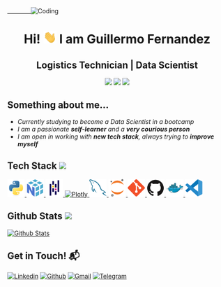 <!-- Image -->
<img alt="Coding" src="https://user-images.githubusercontent.com/110403753/196526729-72e5196b-7b20-4d63-8c9e-ce78010e159a.gif" align="right" width="450px">

<!-- Greeting --> <hr>
<h1 align="center"> Hi! <img src="https://raw.githubusercontent.com/ABSphreak/ABSphreak/master/gifs/Hi.gif" width="30px"> I am Guillermo Fernandez </h1>

<h2 align="center"> Logistics Technician | Data Scientist </h2>

<!-- Your badges -->
<p align="center">
  <img src="https://img.shields.io/badge/Age-35-brightgreen" />
  <img src="https://img.shields.io/badge/Lives-Argentina-brightgreen" />
  <img src="https://img.shields.io/badge/Languages-Spanish%20%26%20English-brightgreen" />
</p>

## Something about me...
  
* <em>Currently studying to become a Data Scientist in a bootcamp 
* I am a passionate <b>self-learner</b> and a <b>very courious person</b>
* I am open in working with <b>new tech stack</b>, always trying to <b>improve myself</b></em>

## Tech Stack <img src = "https://media2.giphy.com/media/QssGEmpkyEOhBCb7e1/giphy.gif?cid=ecf05e47a0n3gi1bfqntqmob8g9aid1oyj2wr3ds3mg700bl&rid=giphy.gif" width = 40px> 

<p align="left">
      <a href="https://www.python.org" target="_blank"> <img alt="Python" src="https://raw.githubusercontent.com/devicons/devicon/master/icons/python/python-original.svg" alt="python" width="40" height="40"/> </a> 
      <a href="https://numpy.org/" target="_blank"> <img alt="Numpy" src="https://github.com/devicons/devicon/blob/master/icons/numpy/numpy-original.svg" alt="Numpy" width="40" height="40"/> </a>
      <a href="https://pandas.pydata.org/" target="_blank"> <img alt="Pandas" src="https://github.com/devicons/devicon/blob/master/icons/pandas/pandas-original.svg" alt="Pandas" width="40" height="40"/> </a>
      <a href="https://plotly.com/" target="_blank"> <img alt="Plotly" src="https://img.shields.io/badge/Plotly-239120?style=for-the-badge&logo=plotly&logoColor=white"> </a>
      <a href="https://www.mysql.com/" target="_blank"> <img alt="MySQL" src="https://github.com/devicons/devicon/blob/master/icons/mysql/mysql-original.svg" alt="MySQL" width="40" height="40"/> </a>
      <a href="https://jupyter.org/" target="_blank"> <img alt="Jupyter" src="https://github.com/devicons/devicon/blob/master/icons/jupyter/jupyter-original.svg" alt="Jupyter" width="40" height="40"/> </a>
      <a href="https://git-scm.com/" target="_blank"> <img alt="git" src="https://github.com/devicons/devicon/blob/master/icons/git/git-original.svg" alt="git" width="40" height="40"/> </a>
      <a href="https://github.com/" target="_blank"> <img alt="github" src="https://github.com/devicons/devicon/blob/master/icons/github/github-original.svg" alt="github" width="40" height="40"/> </a>
      <a href="https://www.docker.com" target="_blank"> <img alt="Docker" src="https://github.com/devicons/devicon/blob/master/icons/docker/docker-original.svg" alt="docker" width="40" height="40"/> </a> 
      <a href="https://code.visualstudio.com/" target="_blank"> <img alt="VSC" src="https://github.com/devicons/devicon/blob/master/icons/vscode/vscode-original.svg" alt="VSC" width="40" height="40"/> </a>
</p>

## Github Stats <img src = "https://i.pinimg.com/originals/65/c4/f4/65c4f452571be1261e9c623f7da488ac.gif" width = 40px>

<p align="left">
    <a href="https://github.com/fernandezguille/github-readme-stats"><img alt="Github Stats" src="https://github-readme-stats.vercel.app/api?username=fernandezguille&show_icons=true&count_private=true&theme=tokyonight" height="192px"/></a>
</p>

## Get in Touch! 📬

<p align="left">
  <a href="https://linkedin.com/in/fernandezguille"><img alt="Linkedin" title="Coming soon..." src="https://img.shields.io/badge/LinkedIn-0077B5?style=for-the-badge&logo=linkedin&logoColor=white"></a>
  <a href="https://github.com/Fernandezguille"><img alt="Github" title="Guillermo Fernandez Github" src="https://img.shields.io/badge/GitHub-100000?style=for-the-badge&logo=github&logoColor=white"></a>
  <a href="mailto:fernandez.caruso.g@gmail.com"><img alt="Gmail" title="Guillermo Fernandez Gmail" src="https://img.shields.io/badge/Gmail-D14836?style=for-the-badge&logo=gmail&logoColor=white"></a>
  <a href="https://t.me/guilleyeuge"><img alt="Telegram" title="Guillermo Fernandez Telegram" src="https://img.shields.io/badge/Telegram-2CA5E0?style=for-the-badge&logo=telegram&logoColor=white"></a> 
</p>
